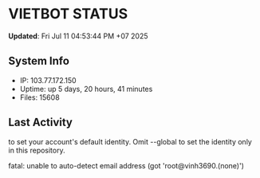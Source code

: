 # VIETBOT STATUS
**Updated**: Fri Jul 11 04:53:44 PM +07 2025

## System Info
- IP: 103.77.172.150
- Uptime: up 5 days, 20 hours, 41 minutes
- Files: 15608

## Last Activity

to set your account's default identity.
Omit --global to set the identity only in this repository.

fatal: unable to auto-detect email address (got 'root@vinh3690.(none)')
